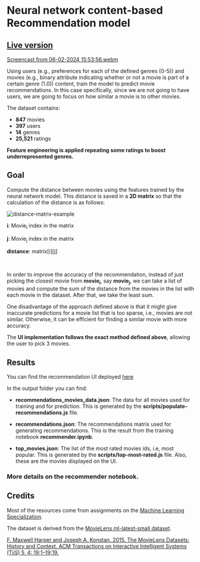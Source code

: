 # Neural network content-based Recommendation model 

## <a href="https://movies-recommender-tau.vercel.app/" target="_blank">Live version</a>

[Screencast from 06-02-2024 15:53:56.webm](https://github.com/saymow/movies-recommender/assets/52419335/f4017ba1-9f92-469a-b4b5-c3d5daf33599)

Using users (e.g., preferences for each of the defined genres (0-5)) and movies (e.g., binary attribute indicating whether or not a movie is part of a certain genre (1.0)) content, train the model to predict movie recommendations. In this case specifically, since we are not going to have users, we are going to focus on how similar a movie is to other movies.

The dataset contains: 
- **847** movies
- **397** users
- **14** genres
- **25,521** ratings

**Feature engineering is applied repeating some ratings to boost underrepresented genres.**

## Goal

Compute the distance between movies using the features trained by the neural network model. This distance is saved in a **2D matrix** so that the calculation of the distance is as follows: 

![distance-matrix-example](https://github.com/saymow/movies-recommender/assets/52419335/8d00e02c-c3df-426c-87d4-e63e98459de0)

**i**: Movie<sub>i</sub> index in the matrix

**j**: Movie<sub>j</sub> index in the matrix 

**distance**: matrix[i][j]

<br/>

In order to improve the accuracy of the recommendation, instead of just picking the closest movie from **movie<sub>i</sub>**, say **movie<sub>j</sub>**, we can take a list of movies and compute the sum of the distance from the movies in the list with each movie in the dataset. After that, we take the least sum.

One disadvantage of the approach defined above is that it might give inaccurate predictions for a movie list that is too sparse, i.e., movies are not similar. Otherwise, it can be efficient for finding a similar movie with more accuracy.

The **UI implementation follows the exact method defined above**, allowing the user to pick 3 movies. 

## Results

You can find the recommendation UI deployed <a href="https://movies-recommender-tau.vercel.app/" target="_blank">here</a>

In the output folder you can find:

- **recommendations_movies_data.json**: The data for all movies used for training and for prediction. This is generated by the **scripts/populate-recommendations.js** file.

- **recommendations.json**: The recommendations matrix used for generating recommendations. This is the result from the training notebook **recommender.ipynb**.

- **top_movies.json**: The list of the most rated movies ids, i.e, most popular. This is generated by the **scripts/top-most-rated.js** file. Also, these are the movies displayed on the UI.


### **More details on the recommender notebook**.

## Credits

Most of the resources come from assignments on the [Machine Learning Specialization](https://www.coursera.org/learn/machine-learning/home/welcome).

The dataset is derived from the [MovieLens ml-latest-small dataset](https://grouplens.org/datasets/movielens/latest/).

[F. Maxwell Harper and Joseph A. Konstan. 2015. The MovieLens Datasets: History and Context. ACM Transactions on Interactive Intelligent Systems (TiiS) 5, 4: 19:1–19:19.](https://doi.org/10.1145/2827872)
